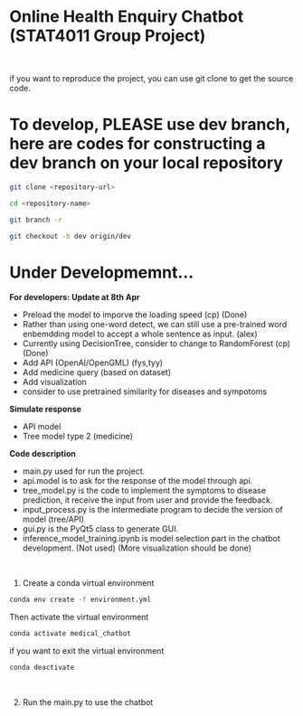 # Online Health Enquiry Chatbot (STAT4011 Group Project)
<br>

if you want to reproduce the project, you can use git clone to get the source code.
# To develop, PLEASE use dev branch, here are codes for constructing a dev branch on your local repository
```bash
git clone <repository-url>
```
```bash
cd <repository-name>
```
```bash
git branch -r
```
```bash
git checkout -b dev origin/dev
```

# Under Developmemnt...
**For developers: Update at 8th Apr**
- Preload the model to imporve the loading speed (cp) (Done)
- Rather than using one-word detect, we can still use a pre-trained word enbemdding model to accept a whole sentence as input. (alex)
- Currently using DecisionTree, consider to change to RandomForest (cp) (Done)
- Add API (OpenAI/OpenGML) (fys,tyy)
- Add medicine query (based on dataset)
- Add visualization
- consider to use pretrained similarity for diseases and sympotoms

**Simulate response**
- API model
- Tree model type 2 (medicine)
  
**Code description**
- main.py used for run the project.
- api.model is to ask for the response of the model through api.
- tree_model.py is the code to implement the symptoms to disease prediction, it receive the input from user and provide the feedback.
- input_process.py is the intermediate program to decide the version of model (tree/API)
- gui.py is the PyQt5 class to generate GUI.
- inference_model_training.ipynb is model selection part in the chatbot development. (Not used) (More visualization should be done)
<br>

1. Create a conda virtual environment
```bash
conda env create -f environment.yml
```
Then activate the virtual environment
```bash
conda activate medical_chatbot
```
if you want to exit the virtual environment
```bash
conda deactivate
```
<br>

<!-- 2. Run api_generate.py to generate the GLOVE model we used in the program. The model will be prepared under the directory ./working -->

2. Run the main.py to use the chatbot

